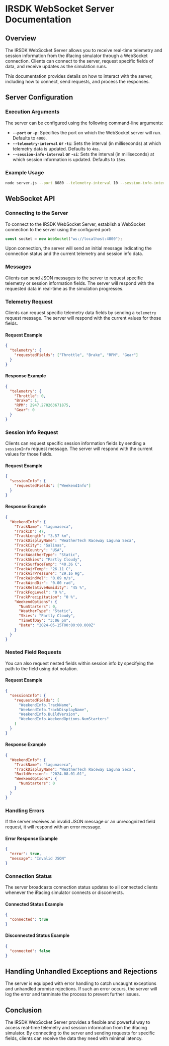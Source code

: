 # IRSDK WebSocket Server Documentation

## Overview

The IRSDK WebSocket Server allows you to receive real-time telemetry and session information from the iRacing simulator through a WebSocket connection. Clients can connect to the server, request specific fields of data, and receive updates as the simulation runs.

This documentation provides details on how to interact with the server, including how to connect, send requests, and process the responses.

## Server Configuration

### Execution Arguments

The server can be configured using the following command-line arguments:

- **`--port` or `-p`**: Specifies the port on which the WebSocket server will run. Defaults to `4000`.
- **`--telemetry-interval` or `-ti`**: Sets the interval (in milliseconds) at which telemetry data is updated. Defaults to `4ms`.
- **`--session-info-interval` or `-si`**: Sets the interval (in milliseconds) at which session information is updated. Defaults to `16ms`.

### Example Usage

```bash
node server.js --port 8080 --telemetry-interval 10 --session-info-interval 50
```

## WebSocket API

### Connecting to the Server

To connect to the IRSDK WebSocket Server, establish a WebSocket connection to the server using the configured port:

```javascript
const socket = new WebSocket("ws://localhost:4000");
```

Upon connection, the server will send an initial message indicating the connection status and the current telemetry and session info data.

### Messages

Clients can send JSON messages to the server to request specific telemetry or session information fields. The server will respond with the requested data in real-time as the simulation progresses.

### Telemetry Request

Clients can request specific telemetry data fields by sending a `telemetry` request message. The server will respond with the current values for those fields.

#### Request Example

```json
{
  "telemetry": {
    "requestedFields": ["Throttle", "Brake", "RPM", "Gear"]
  }
}
```

#### Response Example

```json
{
  "telemetry": {
    "Throttle": 0,
    "Brake": 1,
    "RPM": 2947.270263671875,
    "Gear": 0
  }
}
```

### Session Info Request

Clients can request specific session information fields by sending a `sessionInfo` request message. The server will respond with the current values for those fields.

#### Request Example

```json
{
  "sessionInfo": {
    "requestedFields": ["WeekendInfo"]
  }
}
```

#### Response Example

```json
{
  "WeekendInfo": {
    "TrackName": "lagunaseca",
    "TrackID": 47,
    "TrackLength": "3.57 km",
    "TrackDisplayName": "WeatherTech Raceway Laguna Seca",
    "TrackCity": "Salinas",
    "TrackCountry": "USA",
    "TrackWeatherType": "Static",
    "TrackSkies": "Partly Cloudy",
    "TrackSurfaceTemp": "40.36 C",
    "TrackAirTemp": "26.11 C",
    "TrackAirPressure": "29.16 Hg",
    "TrackWindVel": "0.89 m/s",
    "TrackWindDir": "0.00 rad",
    "TrackRelativeHumidity": "45 %",
    "TrackFogLevel": "0 %",
    "TrackPrecipitation": "0 %",
    "WeekendOptions": {
      "NumStarters": 0,
      "WeatherType": "Static",
      "Skies": "Partly Cloudy",
      "TimeOfDay": "3:06 pm",
      "Date": "2024-05-15T00:00:00.000Z"
    }
  }
}
```

### Nested Field Requests

You can also request nested fields within session info by specifying the path to the field using dot notation.

#### Request Example

```json
{
  "sessionInfo": {
    "requestedFields": [
      "WeekendInfo.TrackName",
      "WeekendInfo.TrackDisplayName",
      "WeekendInfo.BuildVersion",
      "WeekendInfo.WeekendOptions.NumStarters"
    ]
  }
}
```

#### Response Example

```json
{
  "WeekendInfo": {
    "TrackName": "lagunaseca",
    "TrackDisplayName": "WeatherTech Raceway Laguna Seca",
    "BuildVersion": "2024.08.01.01",
    "WeekendOptions": {
      "NumStarters": 0
    }
  }
}
```

### Handling Errors

If the server receives an invalid JSON message or an unrecognized field request, it will respond with an error message.

#### Error Response Example

```json
{
  "error": true,
  "message": "Invalid JSON"
}
```

### Connection Status

The server broadcasts connection status updates to all connected clients whenever the iRacing simulator connects or disconnects.

#### Connected Status Example

```json
{
  "connected": true
}
```

#### Disconnected Status Example

```json
{
  "connected": false
}
```

## Handling Unhandled Exceptions and Rejections

The server is equipped with error handling to catch uncaught exceptions and unhandled promise rejections. If such an error occurs, the server will log the error and terminate the process to prevent further issues.

## Conclusion

The IRSDK WebSocket Server provides a flexible and powerful way to access real-time telemetry and session information from the iRacing simulator. By connecting to the server and sending requests for specific fields, clients can receive the data they need with minimal latency.
